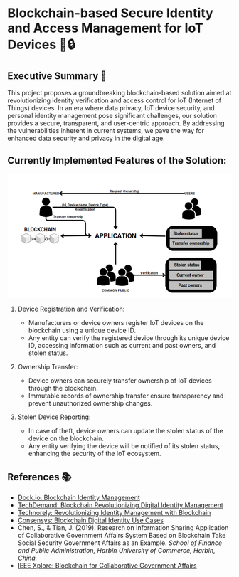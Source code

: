 # Blockchain-based Secure Identity and Access Management for IoT Devices 🤖🔒

## Executive Summary 📝

This project proposes a groundbreaking blockchain-based solution aimed at revolutionizing identity verification and access control for IoT (Internet of Things) devices. In an era where data privacy, IoT device security, and personal identity management pose significant challenges, our solution provides a secure, transparent, and user-centric approach. By addressing the vulnerabilities inherent in current systems, we pave the way for enhanced data security and privacy in the digital age.

## Currently Implemented Features of the Solution:

![](https://github.com/endurijahnavi/Blockchain-based-Secure-Identity-and-Access-Management-for-IoT-Devices/blob/main/Screenshot%202024-04-29%20165653.png)
1. Device Registration and Verification:
   - Manufacturers or device owners register IoT devices on the blockchain using a unique device ID.
   - Any entity can verify the registered device through its unique device ID, accessing information such as current and past owners, and stolen status.

2. Ownership Transfer:
   - Device owners can securely transfer ownership of IoT devices through the blockchain.
   - Immutable records of ownership transfer ensure transparency and prevent unauthorized ownership changes.

3. Stolen Device Reporting:
   - In case of theft, device owners can update the stolen status of the device on the blockchain.
   - Any entity verifying the device will be notified of its stolen status, enhancing the security of the IoT ecosystem.

## References 📚

- [Dock.io: Blockchain Identity Management](https://www.dock.io/post/blockchain-identity-management)
- [TechDemand: Blockchain Revolutionizing Digital Identity Management](https://www.techdemand.io/insights/tech/blockchain/how-is-blockchain-revolutionizing-digital-identity-management/)
- [Technorely: Revolutionizing Identity Management with Blockchain](https://technorely.com/insights/revolutionizing-identity-management-how-id-blockchain-is-reshaping-verification)
- [Consensys: Blockchain Digital Identity Use Cases](https://consensys.io/blockchain-use-cases/digital-identity)
- Chen, S., & Tian, J. (2019). Research on Information Sharing Application of Collaborative Government Affairs System Based on Blockchain Take Social Security Government Affairs as an Example. *School of Finance and Public Administration, Harbin University of Commerce, Harbin, China.*
- [IEEE Xplore: Blockchain for Collaborative Government Affairs](https://ieeexplore.ieee.org/document/8971779)
